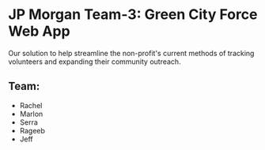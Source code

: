 <h1>JP Morgan Team-3: Green City Force Web App</h1>
<p>Our solution to help streamline the non-profit's current methods of tracking volunteers and expanding their community outreach.</p>
<h2>Team:</h2>
<ul>
    <li>Rachel</li>
    <li>Marlon</li>
    <li>Serra</li>
    <li>Rageeb</li>
    <li>Jeff</li>
</ul>

